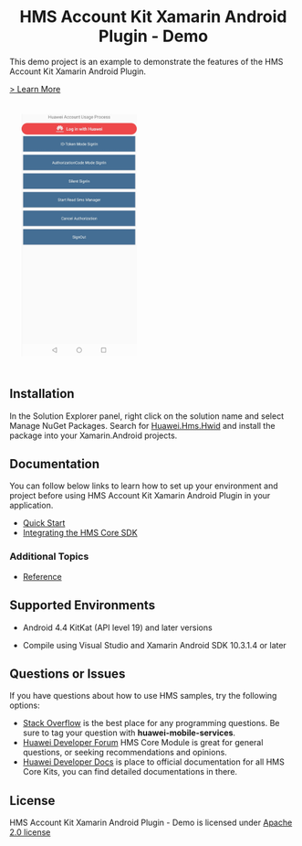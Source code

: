 <p align="center">
  <h1 align="center">HMS Account Kit Xamarin Android Plugin - Demo</h1>
</p>

This demo project is an example to demonstrate the features of the HMS Account Kit Xamarin Android Plugin.

[> Learn More](https://developer.huawei.com/consumer/en/doc/development/HMS-Plugin-Guides/introduction-0000001050139636)

<img src="../.docs/accountkitdemo.jpg" width = 40% height = 40% style="margin:1.5em">

## Installation

In the Solution Explorer panel, right click on the solution name and select Manage NuGet Packages. Search for [Huawei.Hms.Hwid](https://www.nuget.org/packages/Huawei.Hms.Hwid) and install the package into your Xamarin.Android projects.

## Documentation

You can follow below links to learn how to set up your environment and project before using HMS Account Kit Xamarin Android Plugin in your application.

- [Quick Start](https://developer.huawei.com/consumer/en/doc/development/HMS-Plugin-Guides/preparing-development-environment-0000001050765753)
- [Integrating the HMS Core SDK](https://developer.huawei.com/consumer/en/doc/development/HMS-Plugin-Guides/integrating-sdk-0000001051085692) 

### Additional Topics

- [Reference](https://developer.huawei.com/consumer/en/doc/development/HMS-Plugin-References/overview-0000001050731906)

## Supported Environments
 
- Android 4.4 KitKat (API level 19) and later versions

- Compile using Visual Studio and Xamarin Android SDK 10.3.1.4 or later

## Questions or Issues

If you have questions about how to use HMS samples, try the following options:
- [Stack Overflow](https://stackoverflow.com/questions/tagged/huawei-mobile-services) is the best place for any programming questions. Be sure to tag your question with **huawei-mobile-services**.
- [Huawei Developer Forum](https://forums.developer.huawei.com/forumPortal/en/home?fid=0101187876626530001) HMS Core Module is great for general questions, or seeking recommendations and opinions.
- [Huawei Developer Docs](https://developer.huawei.com/consumer/en/doc/overview/HMS-Core-Plugin) is place to official documentation for all HMS Core Kits, you can find detailed documentations in there.

## License

HMS Account Kit Xamarin Android Plugin - Demo is licensed under [Apache 2.0 license](LICENSE)